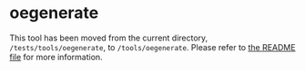 oegenerate
=====

This tool has been moved from the current directory, `/tests/tools/oegenerate`, to `/tools/oegenerate`. Please refer to [the README file](/tools/oegenerate/README.md) for more information.
